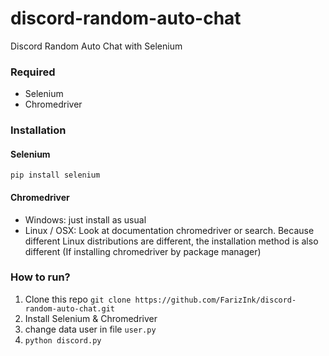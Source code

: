 # discord-random-auto-chat

Discord Random Auto Chat with Selenium

### Required

- Selenium
- Chromedriver

### Installation

#### Selenium

`pip install selenium`

#### Chromedriver

- Windows: just install as usual
- Linux / OSX: Look at documentation chromedriver or search. Because different Linux distributions are different, the installation method is also different (If installing chromedriver by package manager)

### How to run?

1. Clone this repo `git clone https://github.com/FarizInk/discord-random-auto-chat.git`
2. Install Selenium & Chromedriver
3. change data user in file `user.py`
4. `python discord.py`
